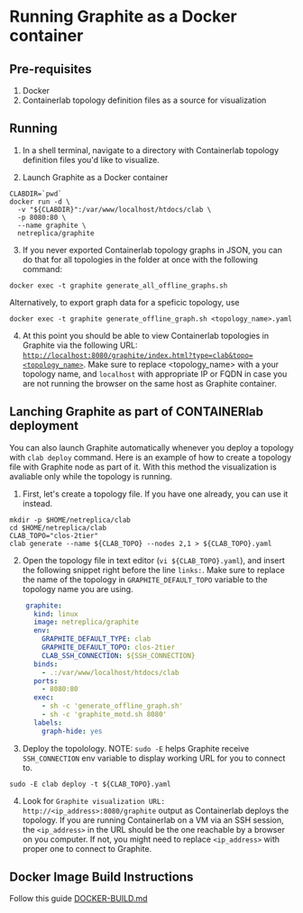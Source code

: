 # Running Graphite as a Docker container

## Pre-requisites

1. Docker
2. Containerlab topology definition files as a source for visualization

## Running

1. In a shell terminal, navigate to a directory with Containerlab topology definition files you'd like to visualize.

2. Launch Graphite as a Docker container

```Shell
CLABDIR=`pwd`
docker run -d \
  -v "${CLABDIR}":/var/www/localhost/htdocs/clab \
  -p 8080:80 \
  --name graphite \
  netreplica/graphite
````

3. If you never exported Containerlab topology graphs in JSON, you can do that for all topologies in the folder at once with the following command:

```Shell
docker exec -t graphite generate_all_offline_graphs.sh
````

  Alternatively, to export graph data for a speficic topology, use
  
```Shell
docker exec -t graphite generate_offline_graph.sh <topology_name>.yaml
````

4. At this point you should be able to view Containerlab topologies in Graphite via the following URL: [`http://localhost:8080/graphite/index.html?type=clab&topo=<topology_name>`](http://localhost:8080/graphite/index.html?type=clab&topo=<topology_name>). Make sure to replace <topology_name> with a your topology name, and `localhost` with appropriate IP or FQDN in case you are not running the browser on the same host as Graphite container.

## Lanching Graphite as part of CONTAINERlab deployment

You can also launch Graphite automatically whenever you deploy a topology with `clab deploy` command. Here is an example of how to create a topology file with Graphite node as part of it. With this method the visualization is avaliable only while the topology is running.

1. First, let's create a topology file. If you have one already, you can use it instead.

```Shell
mkdir -p $HOME/netreplica/clab
cd $HOME/netreplica/clab
CLAB_TOPO="clos-2tier"
clab generate --name ${CLAB_TOPO} --nodes 2,1 > ${CLAB_TOPO}.yaml
````
  
2. Open the topology file in text editor (`vi ${CLAB_TOPO}.yaml`), and insert the following snippet right before the line `links:`. Make sure to replace the name of the topology in `GRAPHITE_DEFAULT_TOPO` variable to the topology name you are using.

```Yaml
    graphite:
      kind: linux
      image: netreplica/graphite
      env:
        GRAPHITE_DEFAULT_TYPE: clab
        GRAPHITE_DEFAULT_TOPO: clos-2tier
        CLAB_SSH_CONNECTION: ${SSH_CONNECTION}
      binds:
        - .:/var/www/localhost/htdocs/clab
      ports:
        - 8080:80
      exec:
        - sh -c 'generate_offline_graph.sh'
        - sh -c 'graphite_motd.sh 8080'
      labels:
        graph-hide: yes
````

3. Deploy the topolology. NOTE: `sudo -E` helps Graphite receive `SSH_CONNECTION` env variable to display working URL for you to connect to.

```Shell
sudo -E clab deploy -t ${CLAB_TOPO}.yaml
````

4. Look for `Graphite visualization URL: http://<ip_address>:8080/graphite` output as Containerlab deploys the topology. If you are running Containerlab on a VM via an SSH session, the `<ip_address>` in the URL should be the one reachable by a browser on you computer. If not, you might need to replace `<ip_address>` with proper one to connect to Graphite.

## Docker Image Build Instructions

Follow this guide [DOCKER-BUILD.md](DOCKER-BUILD.md)
